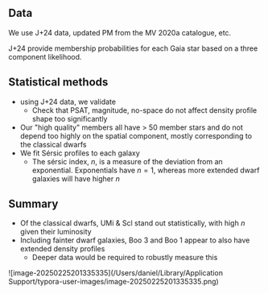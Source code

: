## Data

We use J+24 data, updated PM from the MV 2020a catalogue, etc.

J+24 provide membership probabilities for each Gaia star based on a three component likelihood. 

## Statistical methods 

- using J+24 data, we validate
  - Check that PSAT, magnitude, no-space do not affect density profile shape too significantly
- Our "high quality" members all have > 50 member stars and do not depend too highly on the spatial component, mostly corresponding to the classical dwarfs
- We fit Sérsic profiles to each galaxy
  - The sérsic index, $n$, is a measure of the deviation from an exponential. Exponentials have $n=1$, whereas more extended dwarf galaxies will have higher $n$

## Summary

- Of the classical dwarfs, UMi & Scl stand out statistically, with high $n$ given their luminosity
- Including fainter dwarf galaxies, Boo 3 and Boo 1 appear to also have extended density profiles
  - Deeper data would be required to robustly measure this



![image-20250225201335335](/Users/daniel/Library/Application Support/typora-user-images/image-20250225201335335.png)


